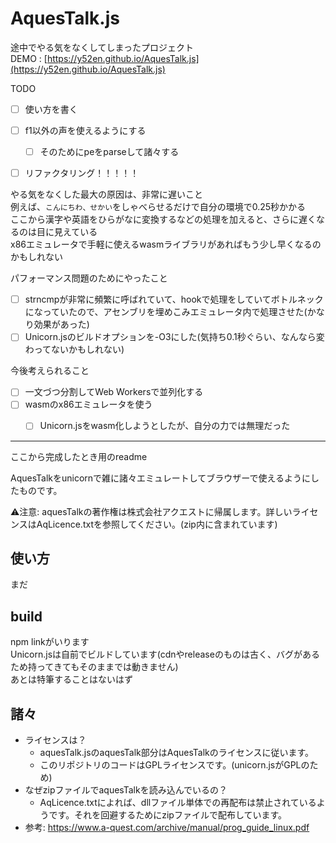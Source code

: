 # AquesTalk.js

途中でやる気をなくしてしまったプロジェクト\
DEMO : [https://y52en.github.io/AquesTalk.js](https://y52en.github.io/AquesTalk.js)

TODO
  - [ ] 使い方を書く
  - [ ] f1以外の声を使えるようにする
    - [ ] そのためにpeをparseして諸々する
  - [ ] リファクタリング！！！！！


やる気をなくした最大の原因は、非常に遅いこと\
例えば、`こんにちわ、せかい`をしゃべらせるだけで自分の環境で0.25秒かかる\
ここから漢字や英語をひらがなに変換するなどの処理を加えると、さらに遅くなるのは目に見えている\
x86エミュレータで手軽に使えるwasmライブラリがあればもう少し早くなるのかもしれない

パフォーマンス問題のためにやったこと
  - [ ] strncmpが非常に頻繁に呼ばれていて、hookで処理をしていてボトルネックになっていたので、アセンブリを埋めこみエミュレータ内で処理させた(かなり効果があった)
  - [ ] Unicorn.jsのビルドオプションを-O3にした(気持ち0.1秒ぐらい、なんなら変わってないかもしれない)

今後考えられること
  - [ ] 一文づつ分割してWeb Workersで並列化する
  - [ ] wasmのx86エミュレータを使う
    - [ ] Unicorn.jsをwasm化しようとしたが、自分の力では無理だった


------------
ここから完成したとき用のreadme

AquesTalkをunicornで雑に諸々エミュレートしてブラウザーで使えるようにしたものです。

⚠注意: aquesTalkの著作権は株式会社アクエストに帰属します。詳しいライセンスはAqLicence.txtを参照してください。(zip内に含まれています)

## 使い方

まだ

## build
npm linkがいります\
Unicorn.jsは自前でビルドしています(cdnやreleaseのものは古く、バグがあるため持ってきてもそのままでは動きません)\
あとは特筆することはないはず

## 諸々

- ライセンスは？
  - aquesTalk.jsのaquesTalk部分はAquesTalkのライセンスに従います。
  - このリポジトリのコードはGPLライセンスです。(unicorn.jsがGPLのため)
- なぜzipファイルでaquesTalkを読み込んでいるの？
  - AqLicence.txtによれば、dllファイル単体での再配布は禁止されているようです。それを回避するためにzipファイルで配布しています。
- 参考: https://www.a-quest.com/archive/manual/prog_guide_linux.pdf